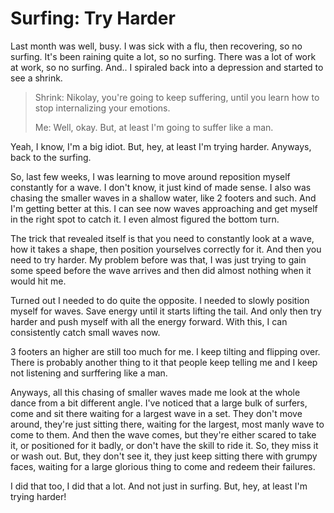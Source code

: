 # Surfing: Try Harder

Last month was well, busy. I was sick with a flu, then recovering, so no surfing.
It's been raining quite a lot, so no surfing. There was a lot of work at work,
so no surfing. And.. I spiraled back into a depression and started to see a shrink.

> Shrink: Nikolay, you're going to keep suffering, until you learn how to stop
> internalizing your emotions.
>
> Me: Well, okay. But, at least I'm going to suffer like a man.

Yeah, I know, I'm a big idiot. But, hey, at least I'm trying harder. Anyways,
back to the surfing.

So, last few weeks, I was learning to move around reposition myself constantly
for a wave. I don't know, it just kind of made sense. I also was chasing the smaller
waves in a shallow water, like 2 footers and such. And I'm getting better at this.
I can see now waves approaching and get myself in the right spot to catch it. I
even almost figured the bottom turn.

The trick that revealed itself is that you need to constantly look at a wave,
how it takes a shape, then position yourselves correctly for it. And then you
need to try harder. My problem before was that, I was just trying to gain some
speed before the wave arrives and then did almost nothing when it would hit me.

Turned out I needed to do quite the opposite. I needed to slowly position myself
for waves. Save energy until it starts lifting the tail. And only then try harder
and push myself with all the energy forward. With this, I can consistently catch
small waves now.

3 footers an higher are still too much for me. I keep tilting and flipping over.
There is probably another thing to it that people keep telling me and I keep
not listening and surffering like a man.

Anyways, all this chasing of smaller waves made me look at the whole dance from
a bit different angle. I've noticed that a large bulk of surfers, come and sit
there waiting for a largest wave in a set. They don't move around, they're just
sitting there, waiting for the largest, most manly wave to come to them. And then
the wave comes, but they're either scared to take it, or positioned for it badly,
or don't have the skill to ride it. So, they miss it or wash out. But, they don't
see it, they just keep sitting there with grumpy faces, waiting for a large glorious
thing to come and redeem their failures.

I did that too, I did that a lot. And not just in surfing. But, hey, at least
I'm trying harder!
